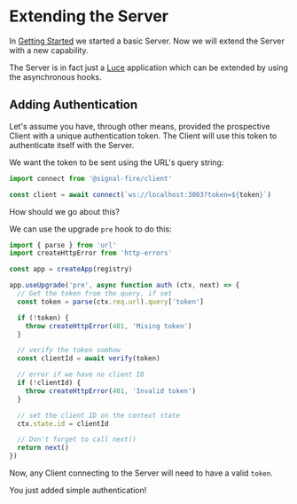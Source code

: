 # Extending the Server

In [Getting Started](./Getting-Started.md) we started
a basic Server. Now we will extend the Server with a new
capability.

The Server is in fact just a [Luce](https://github.com/lucets/luce) application
which can be extended by using the asynchronous hooks.

## Adding Authentication

Let's assume you have, through other means, provided
the prospective Client with a unique authentication
token. The Client will use this token to authenticate
itself with the Server.

We want the token to be sent using the URL's query string:

```typescript
import connect from '@signal-fire/client'

const client = await connect(`ws://localhost:3003?token=${token}`)
```

How should we go about this?

We can use the upgrade `pre` hook to do this:

```typescript
import { parse } from 'url'
import createHttpError from 'http-errors'

const app = createApp(registry)

app.useUpgrade('pre', async function auth (ctx, next) => {
  // Get the token from the query, if set
  const token = parse(ctx.req.url).query['token']

  if (!token) {
    throw createHttpError(401, 'Mising token')
  }

  // verify the token somhow
  const clientId = await verify(token)

  // error if we have no client ID
  if (!clientId) {
    throw createHttpError(401, 'Invalid token')
  }

  // set the client ID on the context state
  ctx.state.id = clientId

  // Don't forget to call next()
  return next()
})
```

Now, any Client connecting to the Server will need to
have a valid `token`.

You just added simple authentication!
